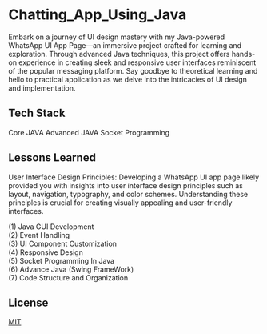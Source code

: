 
#  Chatting_App_Using_Java

Embark on a journey of UI design mastery with my Java-powered WhatsApp UI App Page—an immersive project crafted for learning and exploration. Through advanced Java techniques, this project offers hands-on experience in creating sleek and responsive user interfaces reminiscent of the popular messaging platform. Say goodbye to theoretical learning and hello to practical application as we delve into the intricacies of UI design and implementation.








## Tech Stack

Core JAVA
Advanced JAVA
Socket Programming


## Lessons Learned

User Interface Design Principles: Developing a WhatsApp UI app page likely provided you with insights into user interface design principles such as layout, navigation, typography, and color schemes. Understanding these principles is crucial for creating visually appealing and user-friendly interfaces.

(1) Java GUI Development  
(2) Event Handling  
(3) UI Component Customization   
(4) Responsive Design  
(5) Socket Programming In Java  
(6) Advance Java (Swing FrameWork)  
(7) Code Structure and Organization  
## License

[MIT](https://choosealicense.com/licenses/mit/)


